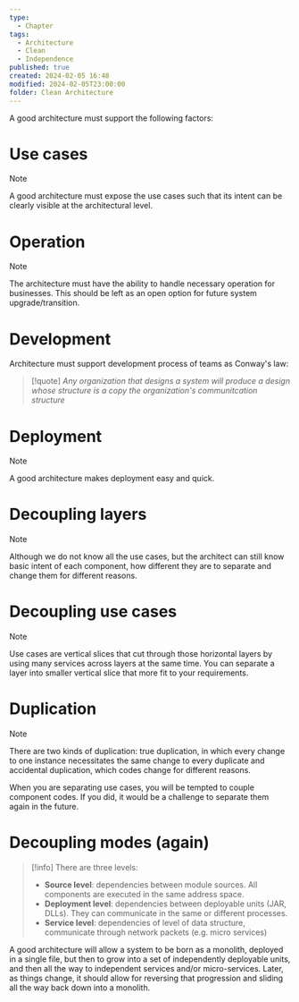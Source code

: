```yaml
---
type:
  - Chapter
tags:
  - Architecture
  - Clean
  - Independence
published: true
created: 2024-02-05 16:48
modified: 2024-02-05T23:00:00
folder: Clean Architecture
---
```

A good architecture must support the following factors:
# Use cases

>[!note]
A good architecture must expose the use cases such that its intent can be clearly visible at the architectural level.

# Operation

>[!note]
>The architecture must have the ability to handle necessary operation for businesses. This should be left as an open option for future system upgrade/transition.

# Development

Architecture must support development process of teams as Conway's law:

>[!quote]
>*Any organization that designs a system will produce a design whose structure is a copy the organization's communitcation structure*

# Deployment

>[!note]
>A good architecture makes deployment easy and quick. 

# Decoupling layers 

>[!note]
>Although we do not know all the use cases, but the architect can still know basic intent of each component, how different they are to separate and change them for different reasons. 

# Decoupling use cases

>[!note]
>Use cases are vertical slices that cut through those horizontal layers by using many services across layers at the same time. You can separate a layer into smaller vertical slice that more fit to your requirements.

# Duplication

>[!note]
>There are two kinds of duplication: true duplication, in which every change to one instance necessitates the same change to every duplicate and accidental duplication, which codes change for different reasons.

When you are separating use cases, you will be tempted to couple component codes. If you did, it would be a challenge to separate them again in the future.

# Decoupling modes (again)

>[!info]
>There are three levels:
>- **Source level**: dependencies between module sources. All components are executed in the same address space.
>- **Deployment level**: dependencies between deployable units (JAR, DLLs). They can communicate in the same or different processes.
>- **Service level**: dependencies of level of data structure, communicate through network packets (e.g. micro services)

A good architecture will allow a system to be born as a monolith, deployed in a single file, but then to grow into a set of independently deployable units,
and then all the way to independent services and/or micro-services. Later, as things change, it should allow for reversing that progression and sliding all the way back down into a monolith.